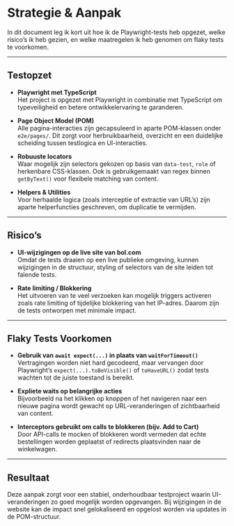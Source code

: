 # Strategie & Aanpak

In dit document leg ik kort uit hoe ik de Playwright-tests heb opgezet, welke risico’s ik heb gezien, en welke maatregelen ik heb genomen om flaky tests te voorkomen.

---

##  Testopzet

- **Playwright met TypeScript**  
  Het project is opgezet met Playwright in combinatie met TypeScript om typeveiligheid en betere ontwikkelervaring te garanderen.

- **Page Object Model (POM)**  
  Alle pagina-interacties zijn gecapsuleerd in aparte POM-klassen onder `e2e/pages/`. Dit zorgt voor herbruikbaarheid, overzicht en een duidelijke scheiding tussen testlogica en UI-interacties.

- **Robuuste locators**  
  Waar mogelijk zijn selectors gekozen op basis van `data-test`, `role` of herkenbare CSS-klassen. Ook is gebruikgemaakt van regex binnen `getByText()` voor flexibele matching van content.

- **Helpers & Utilities**  
  Voor herhaalde logica (zoals interceptie of extractie van URL’s) zijn aparte helperfuncties geschreven, om duplicatie te vermijden.

---

##  Risico’s

- **UI-wijzigingen op de live site van bol.com**  
  Omdat de tests draaien op een live publieke omgeving, kunnen wijzigingen in de structuur, styling of selectors van de site leiden tot falende tests.

- **Rate limiting / Blokkering**  
  Het uitvoeren van te veel verzoeken kan mogelijk triggers activeren zoals rate limiting of tijdelijke blokkering van het IP-adres. Daarom zijn de tests ontworpen met minimale impact.

---

##  Flaky Tests Voorkomen

- **Gebruik van `await expect(...)` in plaats van `waitForTimeout()`**  
  Vertragingen worden niet hard gecodeerd, maar vervangen door Playwright’s `expect(...).toBeVisible()` of `toHaveURL()` zodat tests wachten tot de juiste toestand is bereikt.

- **Expliete waits op belangrijke acties**  
  Bijvoorbeeld na het klikken op knoppen of het navigeren naar een nieuwe pagina wordt gewacht op URL-veranderingen of zichtbaarheid van content.

- **Interceptors gebruikt om calls te blokkeren (bijv. Add to Cart)**  
  Door API-calls te mocken of blokkeren wordt vermeden dat echte bestellingen worden geplaatst of redirects plaatsvinden naar de winkelwagen.

---

##  Resultaat

Deze aanpak zorgt voor een stabiel, onderhoudbaar testproject waarin UI-veranderingen zo goed mogelijk worden opgevangen. Bij wijzigingen in de website kan de impact snel gelokaliseerd en opgelost worden via updates in de POM-structuur.

